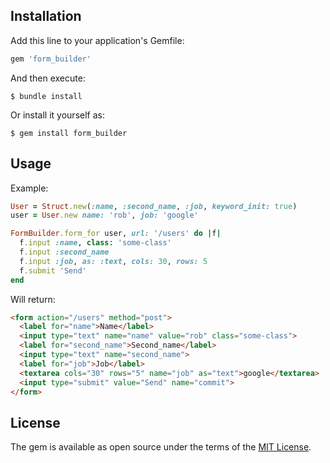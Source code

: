 ## Installation

Add this line to your application's Gemfile:

```ruby
gem 'form_builder'
```

And then execute:

    $ bundle install

Or install it yourself as:

    $ gem install form_builder

## Usage

Example:
```ruby
User = Struct.new(:name, :second_name, :job, keyword_init: true)
user = User.new name: 'rob', job: 'google'

FormBuilder.form_for user, url: '/users' do |f|
  f.input :name, class: 'some-class'
  f.input :second_name
  f.input :job, as: :text, cols: 30, rows: 5
  f.submit 'Send'
end
```
Will return:
```html
<form action="/users" method="post">
  <label for="name">Name</label>
  <input type="text" name="name" value="rob" class="some-class">
  <label for="second_name">Second_name</label>
  <input type="text" name="second_name">
  <label for="job">Job</label>
  <textarea cols="30" rows="5" name="job" as="text">google</textarea>
  <input type="submit" value="Send" name="commit">
</form>
```

## License

The gem is available as open source under the terms of the [MIT License](https://opensource.org/licenses/MIT).
